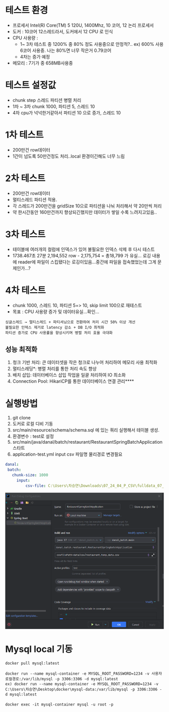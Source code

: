 
# 테스트 환경
- 프로세서	Intel(R) Core(TM) 5 120U, 1400Mhz, 10 코어, 12 논리 프로세서
- 도커 : 10코어 12스레드라서, 도커에서 12 CPU 로 인식
- CPU 사용량 : 
  - 1~ 3차 테스트 중 1200% 중 80% 정도 사용중으로 안정적?.. 
  ex) 600% 사용 6코어 사용중. 나는 80%면 너무 작은거 0.79코어
  - 4차는 증가 예정
- 메모리 : 7기가 중 658MB사용중

# 테스트 설정값
- chunk step 스레드 파티션 병렬 처리
- 1차 ~ 3차 chunk 1000, 파티션 5, 스레드 10
- 4차 cpu가 넉넉한거같아서 파티션 10 으로 증가, 스레드 10

# 1차 테스트
- 200만건 row데이터 
- 1간이 넘도록 50만건정도 처리..local 환경이긴해도 너무 느림


# 2차 테스트
- 200만건 row데이터
- 멀티스레드 파티션 적용.
- 각 스레드가 200만건을 gridSize 10으로 파티션을 나눠 처리해서 약 20만씩 처리 
- 약 한시간동안 160만건까지  향상되긴했지만 데이터가 쌓일 수록 느려지고있음..


# 3차 테스트
- 테이블에 여러개의 컬럼에 인덱스가 있어 불필요한 인덱스 삭제 후 다시 테스트
- 1738.467초 27분
2,194,552 row - 2,175,754 = 총18,799 가 유실... 로깅 내용에 reader에 파일이 스킵됐다는 로깅이있음...중간에 파일을 접속했었는데 그게 문제인가...?

# 4차 테스트
- chunk 1000, 스레드 10, 파티션 5=> 10, skip limit 100으로 재테스트
- 목표 : CPU 사용량 증가 및 데이터유실...확인...

```최종 정리
싱글스레드 → 멀티스레드 + 파티셔닝으로 전환하여 처리 시간 50% 이상 개선
불필요한 인덱스 제거로 latency 감소 + DB I/O 최적화
파티션 증가로 CPU 사용률을 향상시키며 병렬 처리 효율 극대화
```

## 성능 최적화
1. 청크 기반 처리: 큰 데이터셋을 작은 청크로 나누어 처리하여 메모리 사용 최적화
2. 멀티스레딩*: 병렬 처리를 통한 처리 속도 향상
3. 배치 삽입: 데이터베이스 삽입 작업을 일괄 처리하여 IO 최소화
4. Connection Pool: HikariCP를 통한 데이터베이스 연결 관리****

# 실행방법
1) git clone 
2) 도커로 로컬 디비 기동
3) src/main/resource/schema/schema.sql 에 있는 쿼리 실행해서 테이블 생성.
4) 환경변수 : test로 설정
5) src/main/java/danal/batch/restaurant/RestaurantSpringBatchApplication 스타트
6) application-test.yml  input csv 파일명 물리경로 변경필요

 ```yml
danal:
  batch:  
    chunk-size: 1000
      input:
          csv-file: C:\Users\차승연\Downloads\07_24_04_P_CSV\fulldata_07_24_04_P_일반음식점.csv  #  csv-file: data/csv/restaurant_temp_data.csv # 동적인 파일명을 받기 위해 주석처리. 잡 파라미터로 처리
```

![스타터 확인](./img/intellij%20실행.png)


# Mysql local 기동
```docker
docker pull mysql:latest

docker run --name mysql-container -e MYSQL_ROOT_PASSWORD=1234 -v 사용자로컬경로:/var/lib/mysql -p 3306:3306 -d mysql:latest
ex) docker run --name mysql-container -e MYSQL_ROOT_PASSWORD=1234 -v C:\Users\차승연\Desktop\docker\mysql-data:/var/lib/mysql -p 3306:3306 -d mysql:latest

docker exec -it mysql-container mysql -u root -p
```

